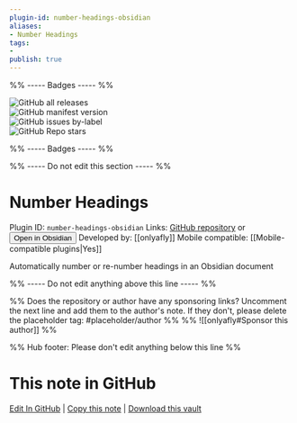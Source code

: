 ```yaml
---
plugin-id: number-headings-obsidian
aliases:
- Number Headings
tags: 
- 
publish: true
---
```


%% ----- Badges ----- %%

![GitHub all releases](https://img.shields.io/github/downloads/onlyafly/number-headings-obsidian/total?color=573E7A&logo=github&style=for-the-badge)   
![GitHub manifest version](https://img.shields.io/github/manifest-json/v/onlyafly/number-headings-obsidian?color=573E7A&logo=github&style=for-the-badge)   
![GitHub issues by-label](https://img.shields.io/github/issues/onlyafly/number-headings-obsidian/help%20wanted?color=573E7A&logo=github&style=for-the-badge)   
![GitHub Repo stars](https://img.shields.io/github/stars/onlyafly/number-headings-obsidian?color=573E7A&logo=github&style=for-the-badge)

%% ----- Badges ----- %%

%% ----- Do not edit this section ----- %%

# Number Headings

Plugin ID: `number-headings-obsidian`
Links: [GitHub repository](https://github.com/onlyafly/number-headings-obsidian) or [<button id=HH>Open in Obsidian</button>](obsidian://show-plugin?id=number-headings-obsidian)
Developed by: [[onlyafly]]
Mobile compatible: [[Mobile-compatible plugins|Yes]]

Automatically number or re-number headings in an Obsidian document

%% ----- Do not edit anything above this line ----- %% 

%% Does the repository or author have any sponsoring links? Uncomment the next line and add them to the author's note. If they don't, please delete the placeholder tag: #placeholder/author %%
%% ![[onlyafly#Sponsor this author]] %%

%% Hub footer: Please don't edit anything below this line %%

# This note in GitHub

<span class="git-footer">[Edit In GitHub](https://github.dev/obsidian-community/obsidian-hub/blob/main/02%20-%20Community%20Expansions/02.05%20All%20Community%20Expansions/Plugins/number-headings-obsidian.md "git-hub-edit-note") | [Copy this note](https://raw.githubusercontent.com/obsidian-community/obsidian-hub/main/02%20-%20Community%20Expansions/02.05%20All%20Community%20Expansions/Plugins/number-headings-obsidian.md "git-hub-copy-note") | [Download this vault](https://github.com/obsidian-community/obsidian-hub/archive/refs/heads/main.zip "git-hub-download-vault") </span>
